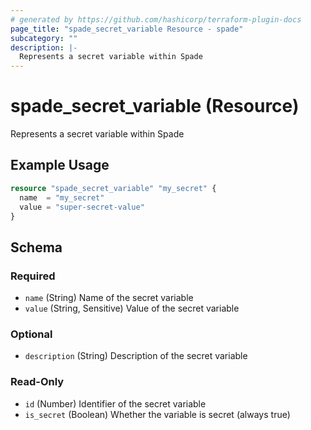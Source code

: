 ```yaml
---
# generated by https://github.com/hashicorp/terraform-plugin-docs
page_title: "spade_secret_variable Resource - spade"
subcategory: ""
description: |-
  Represents a secret variable within Spade
---
```


# spade_secret_variable (Resource)

Represents a secret variable within Spade

## Example Usage

```terraform
resource "spade_secret_variable" "my_secret" {
  name  = "my_secret"
  value = "super-secret-value"
}
```

<!-- schema generated by tfplugindocs -->
## Schema

### Required

- `name` (String) Name of the secret variable
- `value` (String, Sensitive) Value of the secret variable

### Optional

- `description` (String) Description of the secret variable

### Read-Only

- `id` (Number) Identifier of the secret variable
- `is_secret` (Boolean) Whether the variable is secret (always true)
